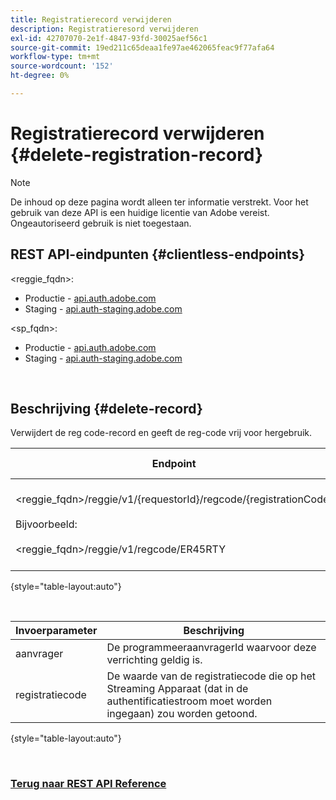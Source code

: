 ```yaml
---
title: Registratierecord verwijderen
description: Registratieresord verwijderen
exl-id: 42707070-2e1f-4847-93fd-30025aef56c1
source-git-commit: 19ed211c65deaa1fe97ae462065feac9f77afa64
workflow-type: tm+mt
source-wordcount: '152'
ht-degree: 0%

---
```


# Registratierecord verwijderen {#delete-registration-record}

>[!NOTE]
>
>De inhoud op deze pagina wordt alleen ter informatie verstrekt. Voor het gebruik van deze API is een huidige licentie van Adobe vereist. Ongeautoriseerd gebruik is niet toegestaan.

## REST API-eindpunten {#clientless-endpoints}

&lt;reggie_fqdn>:

* Productie - [api.auth.adobe.com](http://api.auth.adobe.com/)
* Staging - [api.auth-staging.adobe.com](http://api.auth-staging.adobe.com/)

&lt;sp_fqdn>:

* Productie - [api.auth.adobe.com](http://api.auth.adobe.com/)
* Staging - [api.auth-staging.adobe.com](http://api.auth-staging.adobe.com/)

</br>


## Beschrijving {#delete-record}

Verwijdert de reg code-record en geeft de reg-code vrij voor hergebruik.

| Endpoint | Geroepen  </br>Door | Invoer   </br>Params | HTTP  </br>Methode | Antwoord | HTTP  </br>Antwoord |
| --- | --- | --- | --- | --- | --- |
| &lt;reggie_fqdn>/reggie/v1/{requestorId}/regcode/{registrationCode}</br></br>Bijvoorbeeld:</br></br>&lt;reggie_fqdn>/reggie/v1/regcode/ER45RTY | Streaming-app</br></br>of</br></br>Programmeringsservice | 1. ID aanvrager  </br>    (component Path)</br>2.  Registratiecode  </br>    (component Path) | DELETE | Geen | 204 |

{style="table-layout:auto"}

</br>

| Invoerparameter | Beschrijving |
| --- | --- |
| aanvrager | De programmeeraanvragerId waarvoor deze verrichting geldig is. |
| registratiecode | De waarde van de registratiecode die op het Streaming Apparaat (dat in de authentificatiestroom moet worden ingegaan) zou worden getoond. |

{style="table-layout:auto"}

</br>

### [Terug naar REST API Reference](/help/authentication/rest-api-reference.md)
